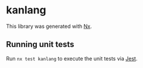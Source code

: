 # kanlang

This library was generated with [Nx](https://nx.dev).

## Running unit tests

Run `nx test kanlang` to execute the unit tests via [Jest](https://jestjs.io).
